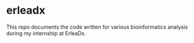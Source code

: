 # erleadx

This repo documents the code written for various bioinformatics analysis during my internship at ErleaDx. 

